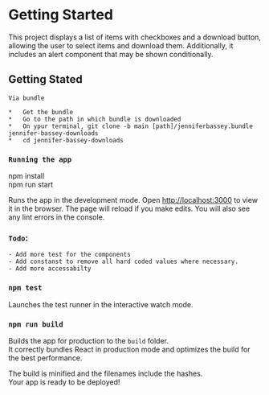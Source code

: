# Getting Started

This project displays a list of items with checkboxes and a download button, allowing the user to select items and download them. Additionally, it includes an alert component that may be shown conditionally.

## Getting Stated

```
Via bundle

*   Get the bundle 
*   Go to the path in which bundle is downloaded
*   On ypur terminal, git clone -b main [path]/jenniferbassey.bundle jennifer-bassey-downloads
*   cd jennifer-bassey-downloads
```

### `Running the app`

npm install\
npm run start

Runs the app in the development mode.
Open [http://localhost:3000](http://localhost:3000) to view it in the browser.
The page will reload if you make edits.
You will also see any lint errors in the console.

### `Todo`:

```
- Add more test for the components
- Add constanst to remove all hard coded values where necessary.
- Add more accessabilty
```

### `npm test`

Launches the test runner in the interactive watch mode.

### `npm run build`

Builds the app for production to the `build` folder.\
It correctly bundles React in production mode and optimizes the build for the best performance.

The build is minified and the filenames include the hashes.\
Your app is ready to be deployed!
